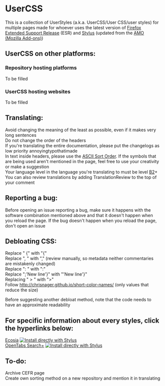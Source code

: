 # UserCSS
This is a collection of UserStyles (a.k.a. UserCSS/User CSS/user styles) for multiple pages made for whoever uses the latest version of [Firefox Extended Support Release](https://www.mozilla.org/en-GB/firefox/all/#product-desktop-esr) (ESR) and [Stylus](https://addons.mozilla.org/en-GB/firefox/addon/styl-us/) (updated from the [AMO (Mozilla Add-ons)](https://addons.mozilla.org/en-GB/firefox/))

## UserCSS on other platforms:
### Repository hosting platforms
To be filled
### UserCSS hosting websites
To be filled

## Translating:
Avoid changing the meaning of the least as possible, even if it makes very long sentences<br>
Do not change the order of the headers<br>
If you're translating the entire documentation, please put the changelogs as low priority annoyingtypothatimade<br>
In text inside headers, please use the [ASCII Sort Order](https://support.ecisolutions.com/doc-ddms/help/reportsmenu/ascii_sort_order_chart.htm). If the symbols that are being used aren't mentioned in the page, feel free to use your creativity or make a suggestion<br>
Your language level in the language you're translating to must be level [B2](https://en.wikipedia.org/wiki/Common_European_Framework_of_Reference_for_Languages)+<br>
You can also review translations by adding TranslationReview to the top of your comment<br>

## Reporting a bug:
Before opening an issue reporting a bug, make sure it happens with the software combination mentioned above and that it doesn't happen when you reload the page. If the bug doesn't happen when you reload the page, don't open an issue

## Debloating CSS:
Replace " {" with "{"<br>
Replace ", " with "," (review manually, so metadata neither commentaries are mistakenly changed)<br>
Replace ": " with ":"<br>
Replace ";'New line'}" with "'New line'}"<br>
Replacing " > " with ">"<br>
Follow http://chrisnager.github.io/short-color-names/ (only values that reduce the size)

Before suggesting another debloat method, note that the code needs to have an approximate readability

## For specific information about every styles, click the hyperlinks below:
[Ecosia](https://github.com/Gersonzao/UserCSS/tree/main/Ecosia.css.elements) [![Install directly with Stylus](https://img.shields.io/badge/Install%20directly%20with-Stylus-00adad.svg)](https://raw.githubusercontent.com/Gersonzao/UserCSS/main/Ecosia.user.css)<br>
[OpenTabs Search+](https://github.com/Gersonzao/UserCSS/tree/main/OpenTabs%20Search%2B.elements) [![Install directly with Stylus](https://img.shields.io/badge/Install%20directly%20with-Stylus-00adad.svg)](https://raw.githubusercontent.com/Gersonzao/UserCSS/main/OpenTabs%20Search%2B.user.css)

## To-do:
Archive CEFR page<br>
Create own sorting method on a new repository and mention it in translating
